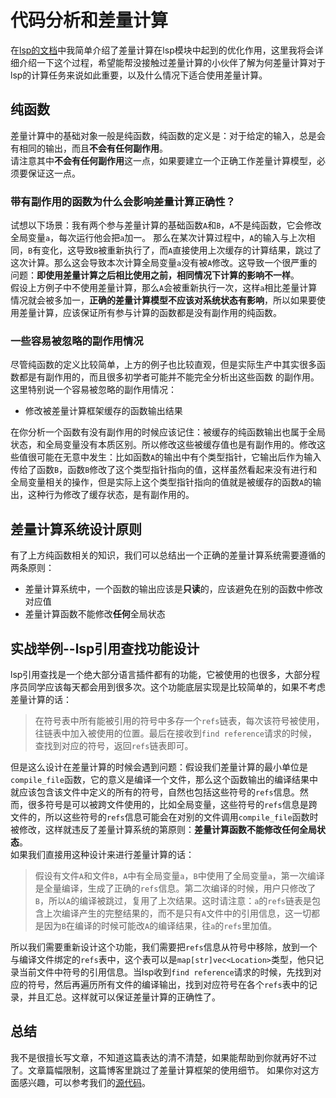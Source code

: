 # 代码分析和差量计算

在[lsp的文档](https://lang.pivotstudio.cn/lsp/design.html)中我简单介绍了差量计算在lsp模块中起到的优化作用，这里我将会详细介绍一下这个过程，希望能帮没接触过差量计算的小伙伴了解为何差量计算对于lsp的计算任务来说如此重要，以及什么情况下适合使用差量计算。  


## 纯函数
差量计算中的基础对象一般是纯函数，纯函数的定义是：对于给定的输入，总是会有相同的输出，而且**不会有任何副作用**。  
请注意其中**不会有任何副作用**这一点，如果要建立一个正确工作差量计算模型，必须要保证这一点。  

### 带有副作用的函数为什么会影响差量计算正确性？

试想以下场景：我有两个参与差量计算的基础函数`A`和`B`，`A`不是纯函数，它会修改全局变量`a`，每次运行他会把`a`加一。
那么在某次计算过程中，`A`的输入与上次相同，`B`有变化，这导致`B`被重新执行了，而`A`直接使用上次缓存的计算结果，跳过了这次计算。那么这会导致本次计算全局变量`a`没有被`A`修改。这导致一个很严重的问题：**即使用差量计算之后相比使用之前，相同情况下计算的影响不一样**。  
假设上方例子中不使用差量计算，那么`A`会被重新执行一次，这样`a`相比差量计算情况就会被多加一，**正确的差量计算模型不应该对系统状态有影响**，所以如果要使用差量计算，应该保证所有参与计算的函数都是没有副作用的纯函数。  

### 一些容易被忽略的副作用情况
尽管纯函数的定义比较简单，上方的例子也比较直观，但是实际生产中其实很多函数都是有副作用的，而且很多初学者可能并不能完全分析出这些函数
的副作用。这里特别说一个容易被忽略的副作用情况：  

* 修改被差量计算框架缓存的函数输出结果

在你分析一个函数有没有副作用的时候应该记住：被缓存的纯函数输出也属于全局状态，和全局变量没有本质区别。所以修改这些被缓存值也是有副作用的。修改这些值很可能在无意中发生：比如函数`A`的输出中有个类型指针，它输出后作为输入传给了函数`B`，函数`B`修改了这个类型指针指向的值，这样虽然看起来没有进行和全局变量相关的操作，但是实际上这个类型指针指向的值就是被缓存的函数`A`的输出，这种行为修改了缓存状态，是有副作用的。

## 差量计算系统设计原则
有了上方纯函数相关的知识，我们可以总结出一个正确的差量计算系统需要遵循的两条原则：  

- 差量计算系统中，一个函数的输出应该是**只读**的，应该避免在别的函数中修改对应值
- 差量计算函数不能修改**任何**全局状态

## 实战举例--lsp引用查找功能设计
lsp引用查找是一个绝大部分语言插件都有的功能，它被使用的也很多，大部分程序员同学应该每天都会用到很多次。这个功能底层实现是比较简单的，如果不考虑差量计算的话：  

> 在符号表中所有能被引用的符号中多存一个`refs`链表，每次该符号被使用，往链表中加入被使用的位置。最后在接收到`find reference`请求的时候，查找到对应的符号，返回`refs`链表即可。

但是这么设计在差量计算的时候会遇到问题：假设我们差量计算的最小单位是`compile_file`函数，它的意义是编译一个文件，那么这个函数输出的编译结果中就应该包含该文件中定义的所有的符号，自然也包括这些符号的`refs`信息。然而，很多符号是可以被跨文件使用的，比如全局变量，这些符号的`refs`信息是跨文件的，所以这些符号的`refs`信息可能会在对别的文件调用`compile_file`函数时被修改，这样就违反了差量计算系统的第原则：**差量计算函数不能修改任何全局状态**。  
如果我们直接用这种设计来进行差量计算的话：  
> 假设有文件`A`和文件`B`，`A`中有全局变量`a`，`B`中使用了全局变量`a`，第一次编译是全量编译，生成了正确的`refs`信息。第二次编译的时候，用户只修改了`B`，所以`A`的编译被跳过，复用了上次结果。这时请注意：`a`的`refs`链表是包含上次编译产生的完整结果的，而不是只有`A`文件中的引用信息，这一切都是因为`B`在编译的时候可能改`A`的编译结果，往`a`的`refs`里加值。

所以我们需要重新设计这个功能，我们需要把`refs`信息从符号中移除，放到一个与编译文件绑定的`refs`表中，这个表可以是`map[str]vec<Location>`类型，他只记录当前文件中符号的引用信息。当lsp收到`find reference`请求的时候，先找到对应的符号，然后再遍历所有文件的编译输出，找到对应符号在各个`refs`表中的记录，并且汇总。这样就可以保证差量计算的正确性了。


## 总结
我不是很擅长写文章，不知道这篇表达的清不清楚，如果能帮助到你就再好不过了。文章篇幅限制，这篇博客里跳过了差量计算框架的使用细节。
如果你对这方面感兴趣，可以参考我们的[源代码](https://github.com/Pivot-Studio/pivot-lang)。
